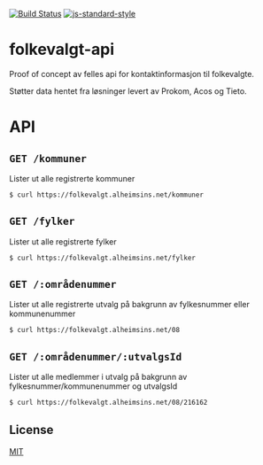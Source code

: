 [![Build Status](https://travis-ci.com/Alheimsins/folkevalgt-api.svg?branch=master)](https://travis-ci.com/Alheimsins/folkevalgt-api)
[![js-standard-style](https://img.shields.io/badge/code%20style-standard-brightgreen.svg?style=flat)](https://github.com/feross/standard)

# folkevalgt-api

Proof of concept av felles api for kontaktinformasjon til folkevalgte.

Støtter data hentet fra løsninger levert av Prokom, Acos og Tieto.

# API

## ```GET /kommuner```

Lister ut alle registrerte kommuner

```bash
$ curl https://folkevalgt.alheimsins.net/kommuner
```

## ```GET /fylker```

Lister ut alle registrerte fylker

```bash
$ curl https://folkevalgt.alheimsins.net/fylker
```

## ```GET /:områdenummer```

Lister ut alle registrerte utvalg på bakgrunn av fylkesnummer eller kommunenummer

```bash
$ curl https://folkevalgt.alheimsins.net/08
```

## ```GET /:områdenummer/:utvalgsId```

Lister ut alle medlemmer i utvalg på bakgrunn av fylkesnummer/kommunenummer og utvalgsId

```bash
$ curl https://folkevalgt.alheimsins.net/08/216162
```

## License

[MIT](LICENSE)